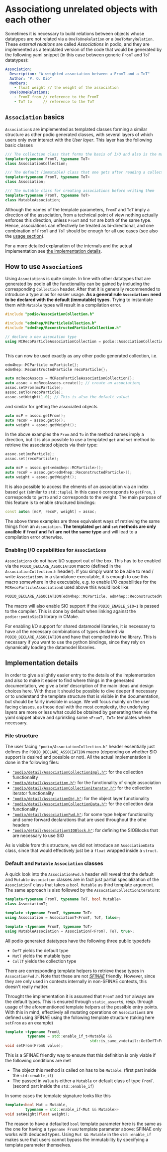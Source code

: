 # Associationg unrelated objects with each other
Sometimes it is necessary to build relations between objects whose datatypes are
not related via a `OneToOneRelation` or a `OneToManyRelation`. These *external
relations* are called *Associations* in podio, and they are implemented as a
templated version of the code that would be generated by the following yaml
snippet (in this case between generic `FromT` and `ToT` datatypes):

```yaml
Association:
  Description: "A weighted association between a FromT and a ToT"
  Author: "P. O. Dio"
  Members:
    - float weight // the weight of the association
  OneToOneRelations:
    - FromT from // reference to the FromT
    - ToT to     // reference to the ToT
```

## `Association` basics
`Association`s are implemented as templated classes forming a similar structure
as other podio generated classes, with several layers of which users only ever
interact with the *User layer*. This layer has the following basic classes
```cpp
/// The collection class that forms the basis of I/O and also is the main entry point
template<typename FromT, typename ToT>
class AssociationCollection;

/// The default (immutable) class that one gets after reading a collection
template<typename FromT, typename ToT>
class Association;

/// The mutable class for creating associations before writing them
template<typename FromT, typename ToT>
class MutableAssociation;
```

Although the names of the template parameters, `FromT` and `ToT` imply a
direction of the association, from a technical point of view nothing actually
enforces this direction, unless `FromT` and `ToT` are both of the same type.
Hence, associations can effectively be treated as bi-directional, and one
combination of `FromT` and `ToT` should be enough for all use cases (see also
the [usage section](#how-to-use-associations)).

For a more detailed explanation of the internals and the actual implementation
see [the implementation details](#implementation-details).

## How to use `Association`s
Using `Association`s is quite simple. In line with other datatypes that are
generated by podio all the functionality can be gained by including the
corresponding `Collection` header. After that it is generally recommended to
introduce a type alias for easier usage. **As a general rule `Associations` need
to be declared with the default (immutable) types.** Trying to instantiate them
with `Mutable` types will result in a compilation error.

```cpp
#include "podio/AssociationCollection.h"

#include "edm4hep/MCParticleCollection.h"
#include "edm4hep/ReconstructedParticleCollection.h"

// declare a new assocation type
using MCRecoParticleAssociationCollection = podio::AssociationCollection<edm4hep::MCParticle,
                                                                         edm4hep::ReconstructedParticle>;
```

This can now be used exactly as any other podio generated collection, i.e.
```cpp
edm4hep::MCParticle mcParticle{};
edm4hep::ReconstructedParticle recoParticle{};

auto mcRecoAssocs = MCRecoParticleAssociationCollection{};
auto assoc = mcRecoAssocs.create(); // create an association;
assoc.setFrom(mcParticle);
assoc.setTo(recoParticle);
assoc.setWeight(1.0); // This is also the default value!
```

and similar for getting the associated objects
```cpp
auto mcP = assoc.getFrom();
auto recoP = assoc.getTo();
auto weight = assoc.getWeight();
```

In the above examples the `From` and `To` in the method names imply a direction,
but it is also possible to use a templated `get` and `set` method to retrieve
the associated objects via their type:

```cpp
assoc.set(mcParticle);
assoc.set(recoParticle);

auto mcP = assoc.get<edm4hep::MCParticle>();
auto recoP = assoc.get<edm4hep::ReconstructedParticle>();
auto weight = assoc.getWeight();
```

It is also possible to access the elments of an association via an index based
`get` (similar to `std::tuple`). In this case `0` corresponds to `getFrom`, `1`
corresponds to `getTo` and `2` corresponds to the weight. The main purpose of
this feature is to enable structured bindings:

```cpp
const auto& [mcP, recoP, weight] = assoc;
```

The above three examples are three equivalent ways of retrieving the same things
from an `Association`. **The templated `get` and `set` methods are only availble
if `FromT` and `ToT` are not the same type** and will lead to a compilation
error otherwise.

### Enabling I/O capabilities for `Association`s

`Association`s do not have I/O support out of the box. This has to be enabled via
the `PODIO_DECLARE_ASSOCIATION` macro (defined in the `AssociationCollection.h`
header). If you simply want to be able to read / write `Association`s in a
standalone executable, it is enough to use this macro somewhere in the
executable, e.g. to enable I/O capabilities for the `MCRecoParticleAssociation`s
used above this would look like:

```cpp
PODIO_DECLARE_ASSOCIATION(edm4hep::MCParticle, edm4hep::ReconstructedParticle)
```

The macro will also enable SIO support if the `PODIO_ENABLE_SIO=1` is passed to
the compiler. This is done by default when linking against the
`podio::podioSioIO` library in CMake.

For enabling I/O support for shared datamodel libraries, it is necessary to have
all the necessary combinations of types declared via `PODIO_DECLARE_ASSOCIATION`
and have that compiled into the library. This is necessary if you want to use
the python bindings, since they rely on dynamically loading the datamodel
libraries.

## Implementation details

In order to give a slightly easier entry to the details of the implementation
and also to make it easier to find where things in the generated documentation,
we give a brief description of the main ideas and design choices here. With
those it should be possible to dive deeper if necessary or to understand the
template structure that is visible in the documentation, but should be fairly
invisible in usage. We will focus mainly on the user facing classes, as those
deal with the most complexity, the underlying layers are more or less what could
be obtained by generating them via the yaml snippet above and sprinkling some
`<FromT, ToT>` templates where necessary.

### File structure

The user facing `"podio/AssociationCollection.h"` header essentially just
defines the `PODIO_DECLARE_ASSOCIATION` macro (depending on whether SIO support
is desired and possible or not). All the actual implementation is done in the
following files:

- [`"podio/detail/AssociationCollectionImpl.h"`](https://github.com/AIDASoft/podio/blob/master/include/podio/detail/AssociationCollectionImpl.h):
  for the collection functionality
- [`"podio/detail/Association.h"`](https://github.com/AIDASoft/podio/blob/master/include/podio/detail/Association.h):
  for the functionality of single association
- [`"podio/detail/AssociationCollectionIterator.h"`](https://github.com/AIDASoft/podio/blob/master/include/podio/detail/AssociationCollectionIterator.h):
  for the collection iterator functionality
- [`"podio/detail/AssociationObj.h"`](https://github.com/AIDASoft/podio/blob/master/include/podio/detail/AssociationObj.h):
  for the object layer functionality
 - [`"podio/detail/AssociationCollectionData.h"`](https://github.com/AIDASoft/podio/blob/master/include/podio/detail/AssociationCollectionData.h):
  for the collection data functionality
- [`"podio/detail/AssociationFwd.h"`](https://github.com/AIDASoft/podio/blob/master/include/podio/detail/AssociationFwd.h):
  for some type helper functionality and some forward declarations that are used
  throughout the othe headers
- [`"podio/detail/AssociationSIOBlock.h"`](https://github.com/AIDASoft/podio/blob/master/include/podio/detail/AssociationSIOBlock.h):
  for defining the SIOBlocks that are necessary to use SIO
  
As is visible from this structure, we did not introduce an `AssociationData`
class, since that would effectively just be a `float` wrapped inside a `struct`.
  
### Default and `Mutable` `Association` classes
  
A quick look into the `AssociationFwd.h` header will reveal that the default and
`Mutable` `Association` classes are in fact just partial specialization of the
`AssociationT` class that takes a `bool Mutable` as third template argument. The
same approach is also followed by the `AssocationCollectionIterator`s:

```cpp
template<typename FromT, typename ToT, bool Mutable>
class AssociationT;

template <typename FromT, typename ToT>
using Association = AssociationT<FromT, ToT, false>;

template <typename FromT, typename ToT>
using MutableAssociation = AssociationT<FromT, ToT, true>;
```

All podio generated datatypes have the following three public typedefs
- `DefT` yields the default type
- `MutT` yields the mutable type
- `CollT` yields the collection type

There are corresponding template helpers to retrieve these types in
`AssocationFwd.h`. Note that these are not
[*SFINAE*](https://en.cppreference.com/w/cpp/language/sfinae) friendly. However,
since they are only used in contexts internally in non-SFINAE contexts, this
doesn't really matter.

Throught the implementation it is assumed that `FromT` and `ToT` always are the
default types. This is ensured through `static_assert`s, resp. through usage of
the aforementioned template helpers at the possible entry points. With this in
mind, effectively all mutating operations on `Association`s are defined using
SFINAE using the following template structure (taking here `setFrom` as an
example)

```cpp
template <typename FromU,
          typename = std::enable_if_t<Mutable && 
                                      std::is_same_v<detail::GetDefT<FromU>, FromT>>>
void setFrom(FromU value);
```

This is a SFINAE friendly way to ensure that this definition is only viable if
the following conditions are met
- The object this method is called on has to be `Mutable`. (first part inside the `std::enable_if`)
- The passed in `value` is either a `Mutable` or default class of type `FromT`. (second part inside the `std::enable_if`)

In some cases the template signature looks like this

```cpp
template<bool Mut = Mutable,
         typename = std::enable_if<Mut && Mutable>>
void setWeight(float weight);
```

The reason to have a defaulted `bool` template parameter here is the same as the
one for having a `typename FromU` template parameter above: SFINAE only works
with deduced types. Using `Mut && Mutable` in the `std::enable_if` makes sure
that users cannot bypass the immutability by specifying a template parameter
themselves.

